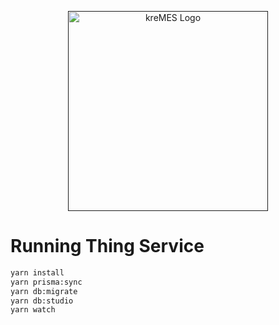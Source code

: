 <p align="center">
  <a href="" target="blank"><img src="https://svgshare.com/i/fmL.svg" width="320" alt="kreMES Logo" /></a>
</p>

# Running Thing Service
```bash
yarn install
yarn prisma:sync
yarn db:migrate
yarn db:studio
yarn watch
```
